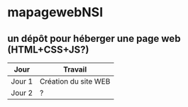 # mapagewebNSI
un dépôt pour héberger une page web (HTML+CSS+JS?)
----------------
|Jour|Travail|
|----|-----|
|Jour 1| Création du site WEB|
|Jour 2| ?|
